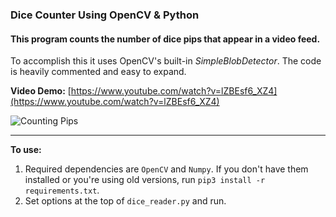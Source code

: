 ### Dice Counter Using OpenCV & Python


#### This program counts the number of dice pips that appear in a video feed.

To accomplish this it uses OpenCV's built-in *SimpleBlobDetector*. The code is heavily commented and easy to expand.

**Video Demo:** [https://www.youtube.com/watch?v=lZBEsf6_XZ4](https://www.youtube.com/watch?v=lZBEsf6_XZ4)

![Counting Pips](images/video_clip.gif)

---

**To use:**

1. Required dependencies are `OpenCV` and `Numpy`. If you don't have them installed or you're using old versions, run `pip3 install -r requirements.txt`.
2. Set options at the top of `dice_reader.py` and run.